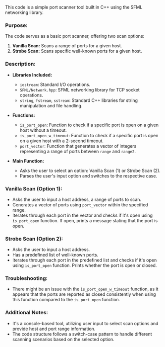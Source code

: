 This code is a simple port scanner tool built in C++ using the SFML networking library. 
### Purpose:
The code serves as a basic port scanner, offering two scan options:
1. **Vanilla Scan:** Scans a range of ports for a given host.
2. **Strobe Scan:** Scans specific well-known ports for a given host.

### Description:

- **Libraries Included:** 
  - `iostream`: Standard I/O operations.
  - `SFML/Network.hpp`: SFML networking library for TCP socket operations.
  - `string`, `fstream`, `sstream`: Standard C++ libraries for string manipulation and file handling.

- **Functions:**
  - `is_port_open`: Function to check if a specific port is open on a given host without a timeout.
  - `is_port_open_w_timeout`: Function to check if a specific port is open on a given host with a 2-second timeout.
  - `port_vector`: Function that generates a vector of integers representing a range of ports between `range` and `range2`.

- **Main Function:**
  - Asks the user to select an option: Vanilla Scan (1) or Strobe Scan (2).
  - Parses the user's input option and switches to the respective case.
  
### Vanilla Scan (Option 1):
- Asks the user to input a host address, a range of ports to scan.
- Generates a vector of ports using `port_vector` within the specified range.
- Iterates through each port in the vector and checks if it's open using `is_port_open` function. If open, prints a message stating that the port is open.

### Strobe Scan (Option 2):
- Asks the user to input a host address.
- Has a predefined list of well-known ports.
- Iterates through each port in the predefined list and checks if it's open using `is_port_open` function. Prints whether the port is open or closed.

### Troubleshooting:
- There might be an issue with the `is_port_open_w_timeout` function, as it appears that the ports are reported as closed consistently when using this function compared to the `is_port_open` function.

### Additional Notes:
- It's a console-based tool, utilizing user input to select scan options and provide host and port range information.
- The code structure follows a switch-case pattern to handle different scanning scenarios based on the selected option.

